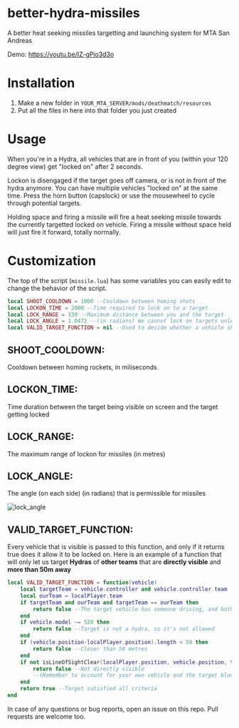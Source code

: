 # better-hydra-missiles
A better heat seeking missiles targetting and launching system for MTA San Andreas

Demo:
https://youtu.be/IZ-gPio3d3o

# Installation
1. Make a new folder in `YOUR_MTA_SERVER/mods/deathmatch/resources`
2. Put all the files in here into that folder you just created

# Usage
When you're in a Hydra, all vehicles that are in front of you (within your 120 degree view) get "locked on" after 2 seconds.

Lockon is disengaged if the target goes off camera, or is not in front of the hydra anymore.
You can have multiple vehicles "locked on" at the same time. Press the horn button (capslock) or use the mousewheel to cycle through potential targets.

Holding space and firing a missile will fire a heat seeking missile towards the currently targetted locked on vehicle.
Firing a missile without space held will just fire it forward, totally normally.

# Customization
The top of the script (`missile.lua`) has some variables you can easily edit to change the behavior of the script.

```lua
local SHOOT_COOLDOWN = 1000 --Cooldown between homing shots
local LOCKON_TIME = 2000 --Time required to lock on to a target
local LOCK_RANGE = 330 --Maximum distance between you and the target
local LOCK_ANGLE = 1.0472 --(in radians) We cannot lock on targets unless they are within this angle of the front of the hydra
local VALID_TARGET_FUNCTION = nil --Used to decide whether a vehicle should appear as a lock-on option
```

## SHOOT_COOLDOWN:

Cooldown between homing rockets, in miliseconds

## LOCKON_TIME:

Time duration between the target being visible on screen and the target getting locked

## LOCK_RANGE:

The maximum range of lockon for missiles (in metres)

## LOCK_ANGLE:

The angle (on each side) (in radians) that is permissible for missiles

![lock_angle](https://user-images.githubusercontent.com/13986150/33270481-34acb21e-d3aa-11e7-8c36-21d1fc2f679e.png)

## VALID_TARGET_FUNCTION:

Every vehicle that is visible is passed to this function, and only if it returns true does it allow it to be locked on.
Here is an example of a function that will only let us target __Hydras__ of __other teams__ that are __directly visible__ and __more than 50m away__
```lua
local VALID_TARGET_FUNCTION = function(vehicle)
	local targetTeam = vehicle.controller and vehicle.controller.team
	local ourTeam = localPlayer.team
	if targetTeam and ourTeam and targetTeam == ourTeam then
		return false --The target vehicle has someone driving, and both of you are on the same team
	end
	if vehicle.model ~= 520 then
		return false --Target is not a hydra, so it's not allowed
	end
	if (vehicle.position-localPlayer.position).length < 50 then
		return false --Closer than 50 metres
	end
	if not isLineOfSightClear(localPlayer.position, vehicle.position, true, false) then
		return false --Not directly visible
		--(Remember to account for your own vehicle and the target blocking the line)
	end
	return true --Target satisfied all criteria
end
```
  
In case of any questions or bug reports, open an issue on this repo.
Pull requests are welcome too.

